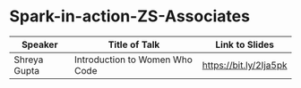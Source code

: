 # Spark-in-action-ZS-Associates

| Speaker | Title of Talk | Link to Slides |
|---------|---------------|----------------|
| Shreya Gupta | Introduction to Women Who Code | https://bit.ly/2Ija5pk |

